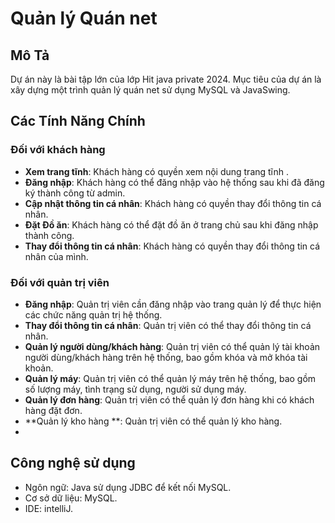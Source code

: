 # Quản lý Quán net  
## Mô Tả

Dự án này là bài tập lớn của lớp Hit java private 2024. Mục tiêu của dự án là xây dựng một trình quản lý quán net sử dụng MySQL và JavaSwing.

## Các Tính Năng Chính
### Đối với khách hàng 

- **Xem trang tĩnh**: Khách hàng có quyền xem nội dung trang tĩnh .
- **Đăng nhập**: Khách hàng có thể đăng nhập vào hệ thống sau khi đã đăng ký thành công từ admin.
- **Cập nhật thông tin cá nhân**: Khách hàng có quyền thay đổi thông tin cá nhân.
- **Đặt Đồ ăn**: Khách hàng có thể đặt đồ ăn ở trang chủ sau khi đăng nhập thành công.
- **Thay đổi thông tin cá nhân**: Khách hàng có quyền thay đổi thông tin cá nhân của mình.

### Đối với quản trị viên

- **Đăng nhập**: Quản trị viên cần đăng nhập vào trang quản lý để thực hiện các chức năng quản trị hệ thống.
- **Thay đổi thông tin cá nhân**: Quản trị viên có thể thay đổi thông tin cá nhân.
- **Quản lý người dùng/khách hàng**: Quản trị viên có thể quản lý tài khoản người dùng/khách hàng trên hệ thống, bao gồm khóa và mở khóa tài khoản.
- **Quản lý máy**: Quản trị viên có thể quản lý máy trên hệ thống, bao gồm số lượng máy, tình trạng sử dụng, người sử dụng máy.
- **Quản lý  đơn hàng**: Quản trị viên có thể quản lý đơn hàng khi có khách hàng đặt đơn.
- **Quản lý kho hàng **: Quản trị viên có thể quản lý kho hàng.
- 
##  Công nghệ sử dụng
- Ngôn ngữ: Java sử dụng JDBC để kết nối MySQL.
- Cơ sở dữ liệu: MySQL.
- IDE: intelliJ.



